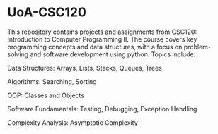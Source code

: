 # UoA-CSC120
This repository contains projects and assignments from CSC120: Introduction to Computer Programming II. The course covers key programming concepts and data structures, with a focus on problem-solving and software development using python. Topics include:

Data Structures: Arrays, Lists, Stacks, Queues, Trees 

Algorithms: Searching, Sorting

OOP: Classes and Objects

Software Fundamentals: Testing, Debugging, Exception Handling

Complexity Analysis: Asymptotic Complexity
